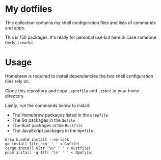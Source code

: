 # My dotfiles

This collection contains my shell configuration files and lists of commands and apps.

This is 150 packages. It's really for personal use but here in case someone finds it useful.

# Usage

Homebrew is required to install dependencies the two shell configuration files rely on.

Clone this repository and copy `.zprofile` and `.zshrc` to your home directory.

Lastly, run the commands below to install:

- The Homebrew packages listed in the `Brewfile`
- The Go packages in the `Gofile`
- The Rust packages in the `Rustfile`
- The JavaScript packages in the `Npmfile`

```shell
brew bundle install --no-lock
go install $(tr '\n' ' ' < Gofile)
cargo install $(tr '\n' ' ' < Rustfile)
pnpm install -g $(tr '\n' ' ' < Npmfile)
```
